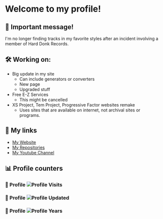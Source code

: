 # Welcome to my profile!

## 🚨 Important message!  
I'm no longer finding tracks in my favorite styles after an incident involving a member of Hard Donk Records.

## 🛠️ Working on:
- Big update in my site
  * Can include generators or converters
  * New page
  * Upgraded stuff
- Free E-Z Services
  * This might be cancelled
- XS Project, Tem Project, Progressive Factor websites remake
  * Uses sites that are available on internet, not archival sites or programs.

## 🔗 My links
- [My Website](https://soundbeat3d1.github.io)
- [My Repositories](https://github.com/soundbeat3d1?tab=repositories)  
- [My Youtube Channel](https://youtube.com/@soundbeat3d1)

## 📊 Profile counters
### 🔢 Profile ![Profile Visits](https://badges.pufler.dev/visits/soundbeat3d1/soundbeat3d1)  
### 🔄 Profile ![Profile Updated](https://badges.pufler.dev/updated/soundbeat3d1/soundbeat3d1)  
### 🎉 Profile ![Profile Years](https://badges.pufler.dev/years/soundbeat3d1)

